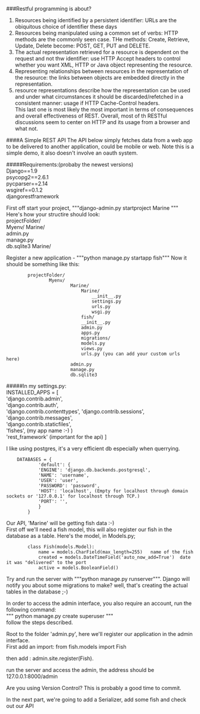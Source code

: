###Restful programming is about?  
1. Resources being identified by a persistent identifier: URLs are the obiquitous choice of identifier these days  
2. Resources being manipulated using a common set of verbs: HTTP methods are the commonly seen case. THe methods: Create, Retrieve, Update, Delete become: POST, GET, PUT and DELETE.  
3. The actual representation retrieved for a resource is dependent on the request and not thw identifier: use HTTP Accept headers to control whether you want XML, HTTP or Java object representing the resource.  
4. Representing relationships between resources in the representation of the resource: the links between objects are embedded directly in the representation.  
5. resource representations describe how the representation can be used and under what circumstances it should be discarded/refetched in a consistent manner: usage if HTTP Cache-Control headers.  
This last one is most likely the most important in terms of consequences and overall effectiveness of REST. Overall, most of th RESTful discussions seem to center on HTTP and its usage from a browser and what not.  

####A Simple REST API 
The API below simply fetches data from a web app to be delivered to another application, could be mobile or web. Note this is a simple demo, it also doesn't involve an oauth  system.

#####Requirements:(probaby the newest versions)  
			Django==1.9  
			psycopg2==2.6.1  
			pycparser==2.14  
			wsgiref==0.1.2  
			djangorestframework  

First off start your project, """django-admin.py startproject Marine """ 
Here's how your structire should look:  
			projectFolder/  
  					Myenv/
      					Marine/  
						admin.py    
						manage.py  
						db.sqlite3 
						Marine/ 

		
Register a new application - """python manage.py startapp fish"""
Now it should be something like this:  

			projectFolder/  
  					Myenv/
      						Marine/
      							Marine/
      								__init__.py  
      								settings.py  
      								urls.py  
      								wsgi.py
      							fish/
								__init__.py  
								admin.py  
								apps.py
								migrations/  
								models.py  
								views.py   
								urls.py (you can add your custom urls here)      
							admin.py    
							manage.py  
							db.sqlite3
				

#####In my settings.py:  
		INSTALLED_APPS = [  
    			'django.contrib.admin',  
    			'django.contrib.auth',  
    			'django.contrib.contenttypes',
    			'django.contrib.sessions',  
    			'django.contrib.messages',  
    			'django.contrib.staticfiles',  
    			'fishes',  (my app name :-) )  
    			'rest_framework'  (important for the api)
		]  

I like using postgres, it's a very efficient db especially when querrying.

		DATABASES = {  
    			'default': {  
        		'ENGINE': 'django.db.backends.postgresql',  
        		'NAME': 'username',  
        		'USER': 'user',
        		'PASSWORD': 'password',  
        		'HOST': 'localhost', (Empty for localhost through domain sockets or '127.0.0.1' for localhost through TCP.)
        		'PORT': '',   
    			}  
			}  

Our API, 'Marine' will be  getting fish data :-)  
First off we'll need a fish model, this will also register our fish in the database as a table. Here's the model, in Models.py;  
		
			class Fish(models.Model):  
				name = models.CharField(max_length=255)   name of the fish  
				created = models.DateTimeField('auto_now_add=True')  date it was "delivered" to the port  
				active = models.BooleanField()  

Try and run the server with """python manage.py runserver""". Django will notify you about some migrations to make? well, that's creating the actual tables in the database ;-)  

In order to access the admin interface, you also require an account, run the following command:  
		""" python manage.py create superuser """  
follow the steps described.

Root to the folder 'admin.py', here we'll register our application in the admin interface.  
First add an import: from fish.models import Fish  

then add : admin.site.register(Fish). 

run the server and access the admin, the address should be 127.0.0.1:8000/admin 

Are you using Version Control? This is probably a good time to commit.


In the next part, we're going to add a Serializer, add some fish and check out our API  



	
